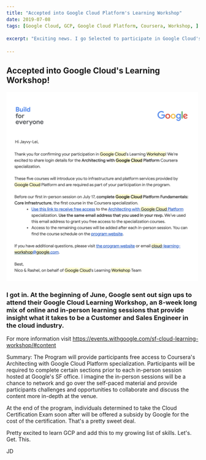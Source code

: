 ```yaml
---
title: "Accepted into Google Cloud Platform's Learning Workshop"
date: 2019-07-08
tags: [Google Cloud, GCP, Google Cloud Platform, Coursera, Workshop, ]

excerpt: "Exciting news. I go Selected to participate in Google Cloud's Learning Workshop!"

---
```

## Accepted into Google Cloud's Learning Workshop!
<img src="/assets/images/GCP_Confirmation_Email_SS.png" width="500">


### I got in. At the beginning of June, Google sent out sign ups to attend their Google Cloud Learning Workshop, an 8-week long mix of online and in-person learning sessions that provide insight what it takes to be a Customer and Sales Engineer in the cloud industry. 
For more information visit <https://events.withgoogle.com/sf-cloud-learning-workshop/#content>

Summary: The Program will provide participants free access to Coursera's Architecting with Google Cloud Platform specialization. Participants will be required to complete certain sections prior to each in-person session hosted at Google's SF office. I imagine the in-person sessions will be a chance to network and go over the self-paced material and provide participants challenges and opportunities to collaborate and discuss the content more in-depth at the venue.

At the end of the program, individuals determined to take the Cloud Certification Exam soon after will be offered a subsidy by Google for the cost of the certification. That's a pretty sweet deal.

Pretty excited to learn GCP and add this to my growing list of skills. Let's. Get. This.

JD